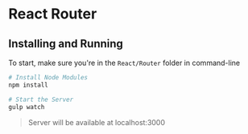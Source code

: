 # React Router

## Installing and Running

To start, make sure you're in the `React/Router` folder in command-line

```sh
# Install Node Modules
npm install 

# Start the Server
gulp watch
```

> Server will be available at localhost:3000